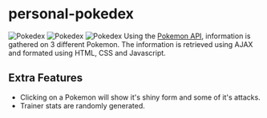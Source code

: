 # personal-pokedex

![Pokedex](https://i.imgur.com/zGKZjAG.png)
![Pokedex](https://i.imgur.com/GcyrRAi.png)
![Pokedex](https://i.imgur.com/XjtLcup.png)
Using the [Pokemon API](https://pokeapi.co/), information is gathered on 3 different Pokemon. The information is retrieved using AJAX and formated using HTML, CSS and Javascript.

## Extra Features
* Clicking on a Pokemon will show it's shiny form and some of it's attacks.
* Trainer stats are randomly generated.
